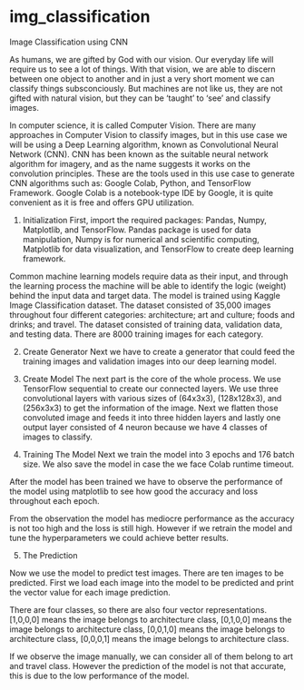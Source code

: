 # img_classification
Image Classification using CNN

As humans, we are gifted by God with our vision. Our everyday life will require us to see a lot of things. With that vision, we are able to discern between one object to another and in just a very short moment we can classify things subsconciously. But machines are not like us, they are not gifted with natural vision, but they can be ‘taught’ to ‘see’ and classify images. 

In computer science, it is called Computer Vision. There are many approaches in Computer Vision to classify images, but in this use case we will be using a Deep Learning algorithm, known as Convolutional Neural Network (CNN). CNN has been known as the suitable neural network algorithm for imagery, and as the name suggests it works on the convolution principles. These are the tools used in this use case to generate CNN algorithms such as: Google Colab, Python, and TensorFlow Framework. Google Colab is a notebook-type IDE by Google, it is quite convenient as it is free and offers GPU utilization. 


1. Initialization
First, import the required packages: Pandas, Numpy, Matplotlib, and TensorFlow. Pandas package is used for data manipulation, Numpy is for numerical and scientific computing, Matplotlib for data visualization, and TensorFlow to create deep learning framework.



Common machine learning models require data as their input, and through the learning process the machine will be able to identify the logic (weight) behind the input data and target data. The model is trained using Kaggle Image Classification dataset. The dataset consisted of 35,000 images throughout four different categories: architecture; art and culture; foods and drinks; and travel. The dataset consisted of training data, validation data, and testing data. There are 8000 training images for each category.



2. Create Generator
Next we have to create a generator that could feed the training images and validation images into our deep learning model. 




















3. Create Model
The next part is the core of the whole process. We use TensorFlow sequential to create our connected layers. We use three convolutional layers with various sizes of (64x3x3), (128x128x3), and (256x3x3) to get the information of the image. Next we flatten those convoluted image and feeds it into three hidden layers and lastly one output layer consisted of 4 neuron because we have 4 classes of images to classify.




4. Training The Model
Next we train the model into 3 epochs and 176 batch size. We also save the model in case the we face Colab runtime timeout.


After the model has been trained we have to observe the performance of the model using matplotlib to see how good the accuracy and loss throughout each epoch.

























From the observation the model has mediocre performance as the accuracy is not too high and the loss is still high. However if we retrain the model and tune the hyperparameters we could achieve better results.

5. The Prediction

Now we use the model to predict test images. There are ten images to be predicted. First we load each image into the model to be predicted and print the vector value for each image prediction. 

































There are four classes, so there are also four vector representations. [1,0,0,0] means the image belongs to architecture class, [0,1,0,0] means the image belongs to architecture class, [0,0,1,0] means the image belongs to architecture class, [0,0,0,1] means the image belongs to architecture class.

If we observe the image manually, we can consider all of them belong to art and travel class. However the prediction of the model is not that accurate, this is due to the low performance of the model.
